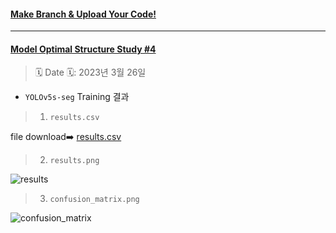 #### [Make Branch & Upload Your Code!](https://github.com/Team-BoonMoSa/YOLOv5/issues/1)
---

#### [Model Optimal Structure Study #4](https://github.com/Team-BoonMoSa/YOLOv5/issues/4)  


> 🗓 Date 🗓: 2023년 3월 26일  

* `YOLOv5s-seg` Training 결과  

> 1. `results.csv`  

file download➡️ [results.csv](https://github.com/Team-BoonMoSa/YOLOv5/files/11070633/results.csv)  

> 2. `results.png`  

![results](https://user-images.githubusercontent.com/69287689/227752338-824b233e-81e2-4786-9963-d4919ed85011.png)  

> 3. `confusion_matrix.png`  

![confusion_matrix](https://user-images.githubusercontent.com/69287689/227752345-e14c10dd-1054-4f16-bc2a-afa528e5beb2.png)  
